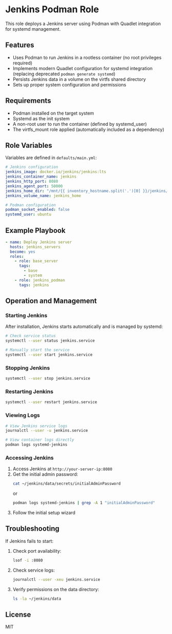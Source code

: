 # Jenkins Podman Role

This role deploys a Jenkins server using Podman with Quadlet integration for systemd management.

## Features

- Uses Podman to run Jenkins in a rootless container (no root privileges required)
- Implements modern Quadlet configuration for systemd integration (replacing deprecated `podman generate systemd`)
- Persists Jenkins data in a volume on the virtfs shared directory
- Sets up proper system configuration and permissions

## Requirements

- Podman installed on the target system
- Systemd as the init system
- A non-root user to run the container (defined by systemd_user)
- The virtfs_mount role applied (automatically included as a dependency)

## Role Variables

Variables are defined in `defaults/main.yml`:

```yaml
# Jenkins configuration
jenkins_image: docker.io/jenkins/jenkins:lts
jenkins_container_name: jenkins
jenkins_http_port: 8080
jenkins_agent_port: 50000
jenkins_home_dir: "/mnt/{{ inventory_hostname.split('.')[0] }}/jenkins/data"
jenkins_volume_name: jenkins_home

# Podman configuration
podman_socket_enabled: false
systemd_user: ubuntu
```

## Example Playbook

```yaml
- name: Deploy Jenkins server
  hosts: jenkins_servers
  become: yes
  roles:
    - role: base_server
      tags: 
        - base
        - system
    - role: jenkins_podman
      tags: jenkins
```

## Operation and Management

### Starting Jenkins
After installation, Jenkins starts automatically and is managed by systemd:

```bash
# Check service status
systemctl --user status jenkins.service

# Manually start the service
systemctl --user start jenkins.service
```

### Stopping Jenkins
```bash
systemctl --user stop jenkins.service
```

### Restarting Jenkins
```bash
systemctl --user restart jenkins.service
```

### Viewing Logs
```bash
# View Jenkins service logs
journalctl --user -u jenkins.service

# View container logs directly
podman logs systemd-jenkins
```

### Accessing Jenkins

1. Access Jenkins at `http://your-server-ip:8080`
2. Get the initial admin password:
   ```bash
   cat ~/jenkins/data/secrets/initialAdminPassword
   ```
   or
   ```bash
   podman logs systemd-jenkins | grep -A 1 "initialAdminPassword"
   ```
3. Follow the initial setup wizard

## Troubleshooting

If Jenkins fails to start:

1. Check port availability:
   ```bash
   lsof -i :8080
   ```

2. Check service logs:
   ```bash
   journalctl --user -xeu jenkins.service
   ```

3. Verify permissions on the data directory:
   ```bash
   ls -la ~/jenkins/data
   ```

## License

MIT 